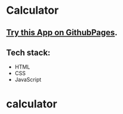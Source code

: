 # Calculator

## [Try this App on GithubPages](https://eugenewolf507.github.io/MovieApp/).

## Tech stack:

- HTML
- CSS
- JavaScript

# calculator
